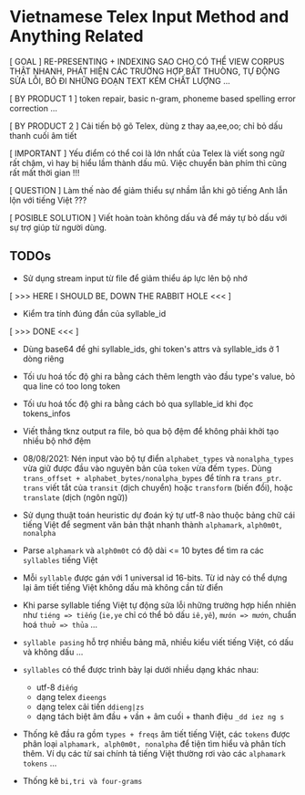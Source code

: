 # Vietnamese Telex Input Method and Anything Related

[ GOAL ] RE-PRESENTING + INDEXING SAO CHO CÓ THỂ VIEW CORPUS THẬT NHANH, PHÁT HIỆN CÁC TRƯỜNG HỢP BẤT THUÒNG, TỰ ĐỘNG SỬA LỖI, BỎ ĐI NHỮNG ĐOẠN TEXT KÉM CHẤT LƯỢNG ...

[ BY PRODUCT 1 ] token repair, basic n-gram, phoneme based spelling error correction ...

[ BY PRODUCT 2 ] Cải tiến bộ gõ Telex, dùng z thay aa,ee,oo; chỉ bỏ dấu thanh cuối âm tiết

[ IMPORTANT ] Yếu điểm có thể coi là lớn nhất của Telex là viết song ngữ rất chậm,
vì hay bị hiểu lầm thành dấu mũ. Việc chuyển bàn phím thì cũng rất mất thời gian !!!

[ QUESTION ] Làm thế nào để giảm thiểu sự nhầm lẫn khi gõ tiếng Anh lẫn lộn với tiếng Việt ???

[ POSIBLE SOLUTION ] Viết hoàn toàn không dấu và để máy tự bỏ dấu với sự trợ giúp từ người dùng.


## TODOs

* Sử dụng stream input từ file để giảm thiểu áp lực lên bộ nhớ

[ >>> HERE I SHOULD BE, DOWN THE RABBIT HOLE <<< ]

* Kiểm tra tính đúng đắn của syllable_id

[ >>> DONE <<< ]

* Dùng base64 để ghi syllable_ids, ghi token's attrs và syllable_ids ở 1 dòng riêng

* Tối ưu hoá tốc độ ghi ra bằng cách thêm length vào đầu type's value, bỏ qua line có too long token

* Tối ưu hoá tốc độ ghi ra bằng cách bỏ qua syllable_id khi đọc tokens_infos

* Viết thẳng tknz output ra file, bỏ qua bộ đệm để không phải khởi tạo nhiều bộ nhớ đệm

*  08/08/2021: Nén input vào bộ tự điển `alphabet_types` và `nonalpha_types` vừa giữ được đầu vào nguyên bản của `token` vừa đếm `types`. Dùng `trans_offset + alphabet_bytes/nonalpha_bypes` để tính ra `trans_ptr`. `trans` viết tắt của `transit` (dịch chuyển) hoặc `transform` (biến đổi), hoặc `translate` (dịch (ngôn ngữ))

* Sử dụng thuật toán heuristic dự đoán ký tự utf-8 nào thuộc bảng chữ cái tiếng Việt để segment văn bản thật nhanh thành `alphamark`, `alph0m0t`, `nonalpha`

* Parse `alphamark` và `alph0m0t` có độ dài <= 10 bytes để tìm ra các `syllables` tiếng Việt

* Mỗi `syllable` được gán với 1 universal id 16-bits. Từ id này có thể dựng lại âm tiết tiếng Việt không dấu mà không cần từ điển

* Khi parse syllable tiếng Việt tự động sửa lỗi những trường hợp hiển nhiên như `tiéng => tiếng` (`ie,ye` chỉ có thể bỏ dấu `iê,yê`), `mưón => mướn`, chuẩn hoá `thuở => thủa` ...

* `syllable pasing` hỗ trợ nhiều bảng mã, nhiều kiểu viết tiếng Việt, có dấu và không dấu ...

* `syllables` có thể được trình bày lại dưới nhiều dạng khác nhau:
    - utf-8 `điếng`
    - dạng telex `đieengs`
    - dạng telex cải tiến `ddieng|zs`
    - dạng tách biệt âm đầu + vần + âm cuối + thanh điệu `_dd iez ng s`

* Thống kê đầu ra gồm `types + freqs` âm tiết tiếng Việt, các `tokens` được phân loại `alphamark, alph0m0t, nonalpha` để tiện tìm hiểu và phân tích thêm. Ví dụ các từ sai chính tả tiếng Việt thường rơi vào các `alphamark tokens` ...

* Thống kê `bi,tri và four-grams`